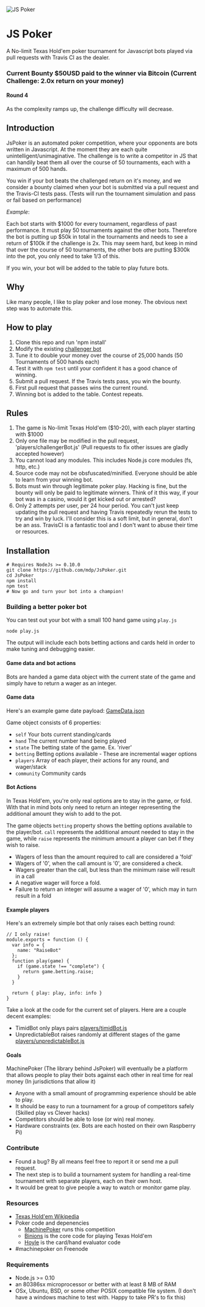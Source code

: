 ![JS Poker](http://img.mdp.im.s3.amazonaws.com/2013m19Untitled_83t55f.jpg)

# JS Poker

A No-limit Texas Hold'em poker tournament for Javascript bots played via pull requests with Travis CI as the dealer.

### Current Bounty $50USD paid to the winner via Bitcoin (Current Challenge: 2.0x return on your money)

#### Round 4

As the complexity ramps up, the challenge difficulty will decrease.

## Introduction

JsPoker is an automated poker competition, where your opponents are bots written in Javascript.
At the moment they are each quite unintelligent/unimaginative. The challenge is to
write a competitor in JS that can handily beat them all over the course of 50 tournaments,
each with a maximum of 500 hands.

You win if your bot beats the challenged return on it's money, and we consider a bounty claimed when your bot
is submitted via a pull request and the Travis-CI tests pass. (Tests will run the
tournament simulation and pass or fail based on performance)

_Example_:

Each bot starts with $1000 for every tournament, regardless of past performance. It must play 50 tournaments against the other bots. Therefore the bot is putting up $50k in total in the tournaments and needs to see a return of $100k if the challenge is 2x. This may seem hard, but keep in mind that over the course of 50 tournaments, the other bots are putting $300k into the pot, you only need to take 1/3 of this.

If you win, your bot will be added to the table to play future bots.

## Why

Like many people, I like to play poker and lose money. The obvious next step was to automate this.


## How to play

1. Clone this repo and run 'npm install'
1. Modify the existing [challenger bot](players/challengerBot.js)
1. Tune it to double your money over the course of 25,000 hands (50 Tournaments of 500 hands each)
1. Test it with `npm test` until your confident it has a good chance of winning.
1. Submit a pull request. If the Travis tests pass, you win the bounty.
1. First pull request that passes wins the current round.
1. Winning bot is added to the table. Contest repeats.

## Rules

1. The game is No-limit Texas Hold'em ($10-20), with each player starting with $1000
1. Only one file may be modified in the pull request, 'players/challengerBot.js' (Pull requests to fix other issues are gladly accepted however)
1. You cannot load any modules. This includes Node.js core modules (fs, http, etc.)
1. Source code may not be obsfuscated/minified. Everyone should be able to learn from your winning bot.
1. Bots must win through legitimate poker play. Hacking is fine, but the bounty will only be paid to legitimate winners. Think of it this way, if your bot was in a casino, would it get kicked out or arrested?
1. Only 2 attempts per user, per 24 hour period. You can't just keep updating the pull request and having
Travis repeatedly rerun the tests to try and win by luck. I'll consider this is a soft limit, but in
general, don't be an ass. TravisCI is a fantastic tool and I don't want to abuse their time or resources.

## Installation

    # Requires NodeJs >= 0.10.0
    git clone https://github.com/mdp/JsPoker.git
    cd JsPoker
    npm install
    npm test
    # Now go and turn your bot into a champion!

### Building a better poker bot

You can test out your bot with a small 100 hand game using `play.js`

    node play.js

The output will include each bots betting actions and cards held in order
to make tuning and debugging easier.

#### Game data and bot actions

Bots are handed a game data object with the current state of the game and simply have
to return a wager as an integer.

#### Game data

Here's an example game date payload: [GameData.json](https://gist.github.com/mdp/050cd82f651eb9f9b9c8)

Game object consists of 6 properties:

- `self` Your bots current standing/cards
- `hand` The current number hand being played
- `state` The betting state of the game. Ex. 'river'
- `betting` Betting options available - These are incremental wager options
- `players` Array of each player, their actions for any round, and wager/stack
- `community` Community cards

#### Bot Actions

In Texas Hold'em, you're only real options are to stay in the game, or fold. With that in mind
bots only need to return an integer representing the additional amount they wish to
add to the pot.

The game objects `betting` property shows the betting options available to the player/bot. `call`
represents the additional amount needed to stay in the game, while `raise` represents the minimum amount
a player can bet if they wish to raise.

- Wagers of less than the amount required to call are considered a 'fold'
- Wagers of '0', when the call amount is '0', are considered a check.
- Wagers greater than the call, but less than the minimum raise will result in a call
- A negative wager will force a fold.
- Failure to return an integer will assume a wager of '0', which may in turn result in a fold

#### Example players

Here's an extremely simple bot that only raises each betting round:

    // I only raise!
    module.exports = function () {
      var info = {
        name: "RaiseBot"
      };
      function play(game) {
        if (game.state !== "complete") {
          return game.betting.raise;
        }
      }

      return { play: play, info: info }
    }

Take a look at the code for the current set of players. Here are a couple decent examples:

- TimidBot only plays pairs [players/timidBot.js](players/timidBot.js)
- UnpredictableBot raises randomly at different stages of the game [players/unpredictableBot.js](players/unpredictableBot.js)

#### Goals

MachinePoker (The library behind JsPoker) will eventually be a platform that allows people to play their bots against each other in real time for real money (In jurisdictions that allow it)

- Anyone with a small amount of programming experience should be able to play.
- It should be easy to run a tournament for a group of competitors safely (Skilled play vs Clever hacks)
- Competitors should be able to lose (or win) real money.
- Hardware constraints (ex. Bots are each hosted on their own Raspberry Pi)

### Contribute

- Found a bug? By all means feel free to report it or send me a pull request.
- The next step is to build a tournament system for handling a real-time tournament with separate players, each on their own host.
- It would be great to give people a way to watch or monitor game play.

### Resources

- [Texas Hold'em Wikipedia](http://en.wikipedia.org/wiki/Texas_hold_'em)
- Poker code and depenencies
  - [MachinePoker](https://github.com/mdp/MachinePoker) runs this competition
  - [Binions](https://github.com/mdp/binions) is the core code for playing Texas Hold'em
  - [Hoyle](https://github.com/mdp/hoyle) is the card/hand evaluator code
- #machinepoker on Freenode

### Requirements

- Node.js >= 0.10
- an 80386sx microprocessor or better with at least 8 MB of RAM
- OSx, Ubuntu, BSD, or some other POSIX compatible file system. (I don't have a windows machine to test with. Happy to take PR's to fix this)
